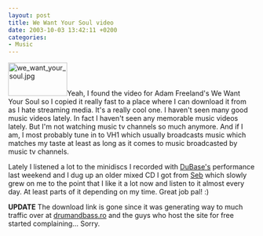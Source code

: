 ```yaml
---
layout: post
title: We Want Your Soul video
date: 2003-10-03 13:42:11 +0200
categories:
- Music
---
```

<img alt="we_want_your_soul.jpg" src="https://content.rusiczki.net/blogpics/we_want_your_soul.jpg" width="120" height="68" border="0" class="postimage" />Yeah, I found the video for Adam Freeland's We Want Your Soul so I copied it really fast to a place where I can download it from as I hate streaming media. It's a really cool one. I haven't seen many good music videos lately. In fact I haven't seen any memorable music videos lately. But I'm not watching music tv channels so much anymore. And if I am, I most probably tune in to VH1 which usually broadcasts music which matches my taste at least as long as it comes to music broadcasted by music tv channels.

Lately I listened a lot to the minidiscs I recorded with <a href="http://drumandbass.ro/dnb/artists/dj_dubase/" title="DuBase's profile @ DrumAndBass.RO">DuBase's</a> performance last weekend and I dug up an older mixed CD I got from <a href="http://drumandbass.ro/dnb/artists/infamous_massive/" title="Seb's profile at DrumAndBass.RO">Seb</a> which slowly grew on me to the point that I like it a lot now and listen to it almost every day. At least parts of it depending on my time. Great job pal! :)

<b>UPDATE</b> The download link is gone since it was generating way to much traffic over at <a href="http://www.drumandbass.ro">drumandbass.ro</a> and the guys who host the site for free started complaining... Sorry.
